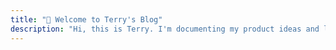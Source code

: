 ```yaml
---
title: "👋 Welcome to Terry's Blog"
description: "Hi, this is Terry. I'm documenting my product ideas and learning notes in this blog."
---
```

